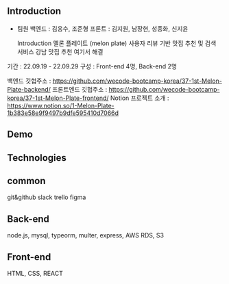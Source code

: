 Introduction
-------------------------------------------
- 팀원
  백엔드 : 김응수, 조준형
  프론트 : 김지원, 남장현, 성종화, 신지윤
  
  Introduction
  멜론 플레이트 (melon plate)
  사용자 리뷰 기반 맛집 추천 및 검색 서비스
  강남 맛집 추천 여기서 해결


기간 : 22.09.19 - 22.09.29
구성 : Front-end 4명, Back-end 2명

백앤드 깃헙주소 : https://github.com/wecode-bootcamp-korea/37-1st-Melon-Plate-backend/
프론트엔드 깃헙주소 : https://github.com/wecode-bootcamp-korea/37-1st-Melon-Plate-frontend/
Notion 프로젝트 소개 : https://www.notion.so/1-Melon-Plate-1b383e58e9f9497b9dfe595410d7066d


Demo
---------------------

Technologies
----------------------



common
----------------
git&github
slack
trello
figma


Back-end
----------------
node.js,
mysql,
typeorm,
multer,
express,
AWS RDS, S3

Front-end
----------------
HTML,
CSS,
REACT
